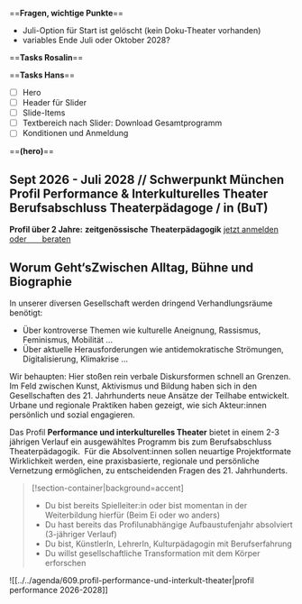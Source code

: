==**Fragen, wichtige Punkte**==
- Juli-Option für Start ist gelöscht (kein Doku-Theater vorhanden)
- variables Ende Juli oder Oktober 2028?

==**Tasks Rosalin**==

==**Tasks Hans**==
- [ ] Hero
- [ ] Header für Slider
- [ ] Slide-Items
- [ ] Textbereich nach Slider: Download Gesamtprogramm
- [ ] Konditionen und Anmeldung

==**(hero)**==
## Sept 2026 - Juli 2028 // Schwerpunkt München **Profil Performance & Interkulturelles Theater** Berufsabschluss Theaterpädagoge / in (BuT)

**Profil über 2 Jahre:**
**zeitgenössische** **Theaterpädagogik**
[jetzt anmelden](https://crearis-nuxt.pages.dev/ausbildung-theaterpaedagogik/einstiege#cta) [oder       beraten](https://dasei.eu/)

<!-- PUBLISH-FROM-HERE -->
## **Worum Geht‘s**Zwischen Alltag, Bühne und Biographie

In unserer diversen Gesellschaft werden dringend Verhandlungsräume benötigt:
- Über kontroverse Themen wie kulturelle Aneignung, Rassismus, Feminismus, Mobilität ...
- Über aktuelle Herausforderungen wie antidemokratische Strömungen, Digitalisierung, Klimakrise ...

Wir behaupten: Hier stoßen rein verbale Diskursformen schnell an Grenzen. Im Feld zwischen Kunst, Aktivismus und Bildung haben sich in den Gesellschaften des 21. Jahrhunderts neue Ansätze der Teilhabe entwickelt. Urbane und regionale Praktiken haben gezeigt, wie sich Akteur:innen persönlich und sozial engagieren.

Das Profil **Performance und interkulturelles Theater** bietet in einem 2-3 jährigen Verlauf ein ausgewähltes Programm bis zum Berufsabschluss Theaterpädagogik. 
Für die Absolvent:innen sollen neuartige Projektformate Wirklichkeit werden, eine praxisbasierte, regionale und persönliche Vernetzung ermöglichen, zu entscheidenden Fragen des 21. Jahrhunderts.

> [!section-container|background=accent] 
> - Du bist bereits Spielleiter:in oder bist momentan in der Weiterbildung hierfür (Beim Ei oder wo anders)
> - Du hast bereits das Profilunabhängige Aufbaustufenjahr absolviert (3-jähriger Verlauf)
> - Du bist, KünstlerIn, LehrerIn, Kulturpädagogin mit Berufserfahrung
> - Du willst gesellschaftliche Transformation mit dem Körper erforschen


![[../../agenda/609.profil-performance-und-interkult-theater|profil performance 2026-2028]]
